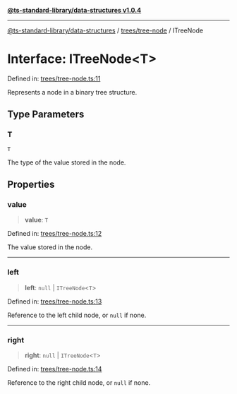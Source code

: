 [**@ts-standard-library/data-structures v1.0.4**](../../../README.md)

***

[@ts-standard-library/data-structures](../../../modules.md) / [trees/tree-node](../README.md) / ITreeNode

# Interface: ITreeNode\<T\>

Defined in: [trees/tree-node.ts:11](https://github.com/gabaudette/ts-stdlib/blob/ea80ba1db09c741e99f8cb19e94e5a29b81b623b/packages/data-structures/src/trees/tree-node.ts#L11)

Represents a node in a binary tree structure.

## Type Parameters

### T

`T`

The type of the value stored in the node.

## Properties

### value

> **value**: `T`

Defined in: [trees/tree-node.ts:12](https://github.com/gabaudette/ts-stdlib/blob/ea80ba1db09c741e99f8cb19e94e5a29b81b623b/packages/data-structures/src/trees/tree-node.ts#L12)

The value stored in the node.

***

### left

> **left**: `null` \| `ITreeNode`\<`T`\>

Defined in: [trees/tree-node.ts:13](https://github.com/gabaudette/ts-stdlib/blob/ea80ba1db09c741e99f8cb19e94e5a29b81b623b/packages/data-structures/src/trees/tree-node.ts#L13)

Reference to the left child node, or `null` if none.

***

### right

> **right**: `null` \| `ITreeNode`\<`T`\>

Defined in: [trees/tree-node.ts:14](https://github.com/gabaudette/ts-stdlib/blob/ea80ba1db09c741e99f8cb19e94e5a29b81b623b/packages/data-structures/src/trees/tree-node.ts#L14)

Reference to the right child node, or `null` if none.
